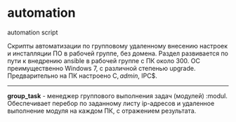 # automation
automation script


Скрипты автоматизации по групповому удаленному внесению настроек и инсталляции ПО в рабочей группе, без домена.
Раздел развивается по пути к внедрению ansible в рабочей группе с ПК около 300. ОС преимущественно 
Windows 7, с различной степенью upgrade. Предварительно на ПК настроено C$, admin$, IPC$.

---

__group_task__ - менеджер группового выполнения задач (модулей) :modul. Обеспечивает перебор по заданному 
			листу ip-адресов и удаленное выполнение модуля на каждом ПК, с отражением результата.
			


